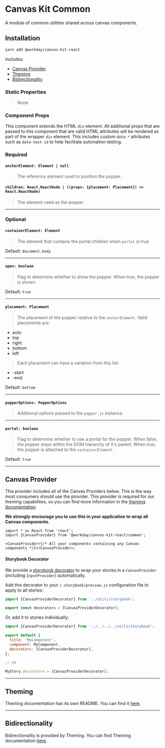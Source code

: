 # Canvas Kit Common

A module of common utilities shared across canvas components.

## Installation

```sh
yarn add @workday/canvas-kit-react
```

Includes:

- [Canvas Provider](#canvas-provider)
- [Theming](#theming)
- [Bidirectionality](#bidirectionality)

### Static Properties

> None

### Component Props

This component extends the HTML `div` element. All additional props that are passed to this
component that are valid HTML attributes will be rendered as part of the wrapper `div` element. This
includes custom `data-*` attributes such as `data-test-id` to help facilitate automation testing.

### Required

#### `anchorElement: Element | null`

> The reference element used to position the popper.

#### `children: React.ReactNode | ((props: {placement: Placement}) => React.ReactNode)`

> The element used as the popper.

---

### Optional

#### `containerElement: Element`

> The element that contains the portal children when `portal` is true.

Default: `document.body`

---

#### `open: boolean`

> Flag to determine whether to show the popper. When true, the popper is shown.

Default: `true`

---

#### `placement: Placement`

> The placement of the popper relative to the `anchorElement`. Valid placements are:

- auto
- top
- right
- bottom
- left

> Each placement can have a variation from this list:

- -start
- -end

Default: `bottom`

---

#### `popperOptions: PopperOptions`

> Additional options passed to the `popper.js` instance.

---

#### `portal: boolean`

> Flag to determine whether to use a portal for the popper. When false, the popper stays within the
> DOM hierarchy of it's parent. When true, the popper is attached to the `containerElement`.

Default: `true`

---

## Canvas Provider

This provider includes all of the Canvas Providers below. This is the way most consumers should use
the provider. This provider is required for our theming capabilities, so you can find more
information in the [theming documentation](./lib/theming/README.md).

**We strongly encourage you to use this in your application to wrap all Canvas components.**

```tsx
import * as React from 'react';
import {CanvasProvider} from '@workday/canvas-kit-react/common';

<CanvasProvider>{/* All your components containing any Canvas components */}</CanvasProvider>;
```

#### Storybook Decorator

We provide a [storybook decorator](../../utils/storybook/CanvasProviderDecorator.tsx) to wrap your
stories in a `CanvasProvider` (including `InputProvider`) automatically.

Add this decorator to your `/.storybook/preview.js` configuration file to apply to all stories:

```js
import {CanvasProviderDecorator} from '../utils/storybook';

export const decorators = [CanvasProviderDecorator];
```

Or, add it to stories individually:

```js
import {CanvasProviderDecorator} from '../../../../utils/storybook';

export default {
  title: 'MyComponent',
  component: MyComponent,
  decorators: [CanvasProviderDecorator],
};

// OR

MyStory.decorators = [CanvasProviderDecorator];
```

---

## Theming

Theming documentation has its own README. You can find it [here](./lib/theming/README.md).

---

## Bidirectionality

Bidirectionality is provided by Theming. You can find Theming documentation
[here](./lib/theming/README.md#bidirectionality).
